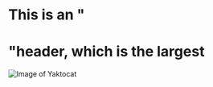 # This is an "<h1>"header, which is the largest
![Image of Yaktocat](https://octodex.github.com/images/yaktocat.png)  
